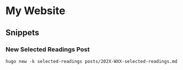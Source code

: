 # My Website

## Snippets

### New Selected Readings Post

    hugo new -k selected-readings posts/202X-WXX-selected-readings.md